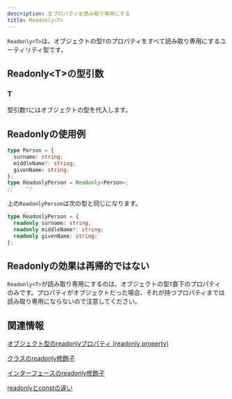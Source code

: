 ```yaml
---
description: 全プロパティを読み取り専用にする
title: Readonly<T>
---
```


`Readonly<T>`は、オブジェクトの型`T`のプロパティをすべて読み取り専用にするユーティリティ型です。

## Readonly&lt;T>の型引数

### T

型引数`T`にはオブジェクトの型を代入します。

## Readonlyの使用例

```ts twoslash
type Person = {
  surname: string;
  middleName?: string;
  givenName: string;
};
type ReadonlyPerson = Readonly<Person>;
//    ^?
```

上の`ReadonlyPerson`は次の型と同じになります。

```ts twoslash
type ReadonlyPerson = {
  readonly surname: string;
  readonly middleName?: string;
  readonly givenName: string;
};
```

## Readonlyの効果は再帰的ではない

`Readonly<T>`が読み取り専用にするのは、オブジェクトの型`T`直下のプロパティのみです。プロパティがオブジェクトだった場合、それが持つプロパティまでは読み取り専用にならないので注意してください。

## 関連情報

[オブジェクト型のreadonlyプロパティ (readonly property)](../../values-types-variables/object/readonly-property.md)

[クラスのreadonly修飾子](../../object-oriented/class/readonly-modifier-in-classes.md)

[インターフェースのreadonly修飾子](../../object-oriented/interface/readonly-modifier-in-interfaces.md)

[readonlyとconstの違い](../../values-types-variables/object/readonly-vs-const.md)
